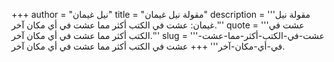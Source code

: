 +++
author = "نيل غيمان"
title = "مقولة نيل غيمان"
description = '''مقولة نيل غيمان: عشت في الكتب أكثر مما عشت في أي مكان آخر.'''
quote = '''عشت في الكتب أكثر مما عشت في أي مكان آخر.'''
slug = '''عشت-في-الكتب-أكثر-مما-عشت-في-أي-مكان-آخر'''
+++
عشت في الكتب أكثر مما عشت في أي مكان آخر.
